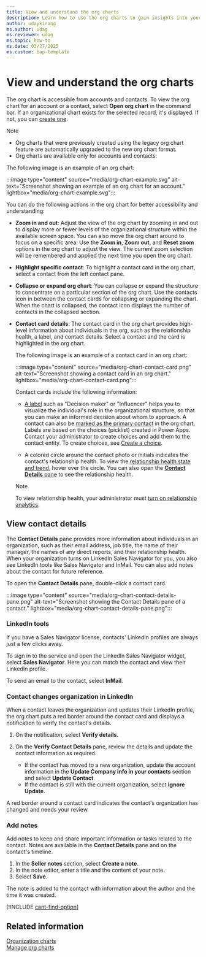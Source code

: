 ```yaml
---
title: View and understand the org charts
description: Learn how to use the org charts to gain insights into your customers' organizational structure and identify key decision-makers.
author: udaykirang
ms.author: udag
ms.reviewer: udag
ms.topic: how-to
ms.date: 03/27/2025
ms.custom: bap-template
---
```


# View and understand the org charts

The org chart is accessible from accounts and contacts. To view the org chart for an account or a contact, select **Open org chart** in the command bar. If an organizational chart exists for the selected record, it's displayed. If not, you can [create one](manage-org-charts.md#create-or-edit-an-org-chart).

>[!NOTE]
>
>- Org charts that were previously created using the legacy org chart feature are automatically upgraded to the new org chart format.
>- Org charts are available only for accounts and contacts.

The following image is an example of an org chart:

:::image type="content" source="media/org-chart-example.svg" alt-text="Screenshot showing an example of an org chart for an account." lightbox="media/org-chart-example.svg":::

You can do the following actions in the org chart for better accessibility and understanding:

- **Zoom in and out**: Adjust the view of the org chart by zooming in and out to display more or fewer levels of the organizational structure within the available screen space. You can also move the org chart around to focus on a specific area. Use the **Zoom in**, **Zoom out**, and **Reset zoom** options in the org chart to adjust the view. The current zoom selection will be remembered and applied the next time you open the org chart.

- **Highlight specific contact**: To highlight a contact card in the org chart, select a contact from the left contact pane. 

- **Collapse or expand org chart**: You can collapse or expand the structure to concentrate on a particular section of the org chart. Use the contacts icon in between the contact cards for collapsing or expanding the chart. When the chart is collapsed, the contact icon displays the number of contacts in the collapsed section.

- **Contact card details**: The contact card in the org chart provides high-level information about individuals in the org, such as the relationship health, a label, and contact details. Select a contact and the card is highlighted in the org chart.  

    The following image is an example of a contact card in an org chart:

    :::image type="content" source="media/org-chart-contact-card.png" alt-text="Screenshot showing a contact card in an org chart." lightbox="media/org-chart-contact-card.png":::

    Contact cards include the following information:

    - [A label](manage-org-charts.md#add-a-label-to-a-contact) such as "Decision maker" or "Influencer" helps you to visualize the individual's role in the organizational structure, so that you can make an informed decision about whom to approach. A contact can also be [marked as the primary contact](manage-org-charts.md#set-a-contact-as-primary) in the org chart.  
        Labels are based on the choices (picklist) created in Power Apps. Contact your administrator to create choices and add them to the contact entity. To create choices, see [Create a choice](/power-apps/maker/data-platform/custom-picklists).

    - A colored circle around the contact photo or initials indicates the contact's relationship health. To view the [relationship health state and trend](relationship-analytics-kpi-calculations.md#compute-the-relationship-health-and-health-trend), hover over the circle. You can also open the [**Contact Details** pane](#view-contact-details) to see the relationship health.

  > [!NOTE]
  > To view relationship health, your administrator must [turn on relationship analytics](configure-relationship-analytics.md).

## View contact details

The **Contact Details** pane provides more information about individuals in an organization, such as their email address, job title, the name of their manager, the names of any direct reports, and their relationship health. When your organization turns on LinkedIn Sales Navigator for you, you also see LinkedIn tools like Sales Navigator and InMail. You can also add notes about the contact for future reference.

To open the **Contact Details** pane, double-click a contact card.

:::image type="content" source="media/org-chart-contact-details-pane.png" alt-text="Screenshot showing the Contact Details pane of a contact." lightbox="media/org-chart-contact-details-pane.png":::

### LinkedIn tools

If you have a Sales Navigator license, contacts' LinkedIn profiles are always just a few clicks away.

To sign in to the service and open the LinkedIn Sales Navigator widget, select **Sales Navigator**. Here you can match the contact and view their LinkedIn profile.

To send an email to the contact, select **InMail**.

### Contact changes organization in LinkedIn

When a contact leaves the organization and updates their LinkedIn profile, the org chart puts a red border around the contact card and displays a notification to verify the contact's details.

1. On the notification, select **Verify details**.

1. On the **Verify Contact Details** pane, review the details and update the contact information as required.

    - If the contact has moved to a new organization, update the account information in the **Update Company info in your contacts** section and select **Update Contact**.
    - If the contact is still with the current organization, select **Ignore Update**.

A red border around a contact card indicates the contact's organization has changed and needs your review.

### Add notes

Add notes to keep and share important information or tasks related to the contact. Notes are available in the **Contact Details** pane and on the contact's timeline.

1. In the **Seller notes** section, select **Create a note**.
1. In the note editor, enter a title and the content of your note.
1. Select **Save**.

The note is added to the contact with information about the author and the time it was created.

[!INCLUDE [cant-find-option](../includes/cant-find-option.md)]

## Related information

[Organization charts](organization-charts.md)  
[Manage org charts](manage-org-charts.md)
